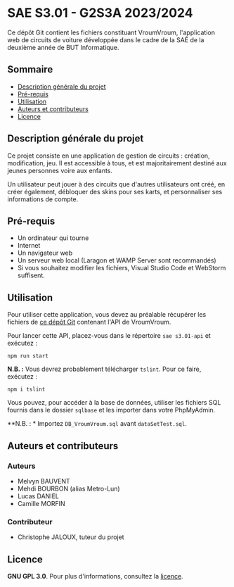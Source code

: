 # SAE S3.01 - G2S3A 2023/2024

Ce dépôt Git contient les fichiers constituant VroumVroum, l'application web de circuits de voiture développée dans le cadre de la SAÉ
de la deuxième année de BUT Informatique.

## Sommaire

- [Description générale du projet](#description-générale-du-projet)
- [Pré-requis](#pré-requis)
- [Utilisation](#utilisation)
- [Auteurs et contributeurs](#auteurs-et-contributeurs)
- [Licence](#licence)



## Description générale du projet

Ce projet consiste en une application de gestion de circuits : création, modification, jeu.
Il est accessible à tous, et est majoritairement destiné aux jeunes personnes voire aux enfants.

Un utilisateur peut jouer à des circuits que d'autres utilisateurs ont créé, en créer également, débloquer des skins pour ses karts, et personnaliser ses informations de compte.

## Pré-requis

- Un ordinateur qui tourne
- Internet
- Un navigateur web
- Un serveur web local (Laragon et WAMP Server sont recommandés)
- Si vous souhaitez modifier les fichiers, Visual Studio Code et WebStorm suffisent.

## Utilisation

Pour utiliser cette application, vous devez au préalable récupérer les fichiers de [ce dépôt Git](https://forge.univ-lyon1.fr/p2208567/sae-s3.01-api) contenant l'API de VroumVroum.

Pour lancer cette API, placez-vous dans le répertoire `sae s3.01-api` et exécutez :

```
npm run start
```

**N.B. :** Vous devrez probablement télécharger `tslint`. Pour ce faire, exécutez :

```
npm i tslint
```

Vous pouvez, pour accéder à la base de données, utiliser les fichiers SQL fournis dans le dossier `sqlbase` et les importer dans votre PhpMyAdmin.

**N.B. : * Importez `DB_VroumVroum.sql` avant `dataSetTest.sql`.

## Auteurs et contributeurs

### Auteurs

- Melvyn BAUVENT
- Mehdi BOURBON (alias Metro-Lun)
- Lucas DANIEL
- Camille MORFIN

### Contributeur

- Christophe JALOUX, tuteur du projet

## Licence

**GNU GPL 3.0**. Pour plus d'informations, consultez la [licence](LICENSE).
